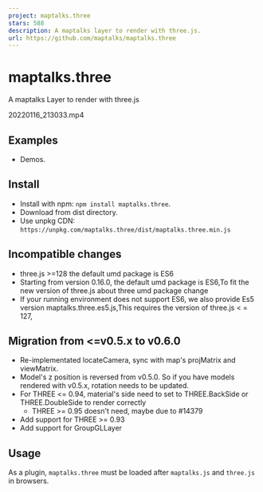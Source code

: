 ```yaml
---
project: maptalks.three
stars: 588
description: A maptalks layer to render with three.js.
url: https://github.com/maptalks/maptalks.three
---
```


maptalks.three
==============

A maptalks Layer to render with three.js

20220116\_213033.mp4

Examples
--------

-   Demos.

Install
-------

-   Install with npm: `npm install maptalks.three`.
-   Download from dist directory.
-   Use unpkg CDN: `https://unpkg.com/maptalks.three/dist/maptalks.three.min.js`

Incompatible changes
--------------------

-   three.js >=128 the default umd package is ES6
-   Starting from version 0.16.0, the default umd package is ES6,To fit the new version of three.js about three umd package change
-   If your running environment does not support ES6, we also provide Es5 version maptalks.three.es5.js,This requires the version of three.js < = 127,

Migration from <=v0.5.x to v0.6.0
---------------------------------

-   Re-implementated locateCamera, sync with map's projMatrix and viewMatrix.
-   Model's z position is reversed from v0.5.0. So if you have models rendered with v0.5.x, rotation needs to be updated.
-   For THREE <= 0.94, material's side need to set to THREE.BackSide or THREE.DoubleSide to render correctly
    -   THREE >= 0.95 doesn't need, maybe due to #14379
-   Add support for THREE >= 0.93
-   Add support for GroupGLLayer

Usage
-----

As a plugin, `maptalks.three` must be loaded after `maptalks.js` and `three.js` in browsers.

<script type\="text/javascript" src\="https://unpkg.com/three@0.138.0/build/three.min.js"\></script\>
<script type\="text/javascript" src\="https://unpkg.com/maptalks/dist/maptalks.min.js"\></script\>
<script type\="text/javascript" src\="https://unpkg.com/maptalks.three/dist/maptalks.three.js"\></script\>
<script\>
var threeLayer \= new maptalks.ThreeLayer('t');
threeLayer.prepareToDraw \= function (gl, scene, camera) {
    var light \= new THREE.DirectionalLight(0xffffff);
    light.position.set(0, \-10, \-10).normalize();
    scene.add(light);

    var material \= new THREE.MeshPhongMaterial();
    countries.features.forEach(function (g) {
        //g is geojson Feature
        var num \= g.properties.population;

        var extrudePolygon\=threeLayer.toExtrudePolygon(g, { height: num }, material);
        threeLayer.addMesh(extrudePolygon)
    });
};

map.addLayer(threeLayer);
</script\>

With ES Modules:

import \* as THREE from 'three';
import \* as maptalks from 'maptalks';
import { ThreeLayer } from 'maptalks.three';

const map \= new maptalks.Map('map', { /\* options \*/ });

const threeLayer \= new ThreeLayer('t');
threeLayer.prepareToDraw \= function (gl, scene, camera) {
    const light \= new THREE.DirectionalLight(0xffffff);
    light.position.set(0, \-10, \-10).normalize();
    scene.add(light);
    //...
};

threeLayer.addTo(map);

Supported Browsers
------------------

IE 11, Chrome, Firefox, other modern and mobile browsers that support WebGL;

Contributing
------------

We welcome any kind of contributions including issue reportings, pull requests, documentation corrections, feature requests and any other helps.

Develop
-------

The only source file is `index.js`.

It is written in ES6, transpiled by babel and tested with mocha and expect.js.

### Scripts

-   Install dependencies

$ npm install

-   Watch source changes and generate runnable bundle repeatedly

$ npm run dev

-   Package and generate minified bundles to dist directory

$ npm run build

-   Lint

$ npm run lint

Publication
-----------

npm version ${version}
npm publish
npm push master ${version}
